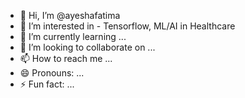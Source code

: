 - 👋 Hi, I’m @ayeshafatima
- 👀 I’m interested in - Tensorflow, ML/AI in Healthcare
- 🌱 I’m currently learning ... 
- 💞️ I’m looking to collaborate on ...
- 📫 How to reach me ...
- 😄 Pronouns: ...
- ⚡ Fun fact: ...

<!---
ayeshafatimazra/ayeshafatimazra is a ✨ special ✨ repository because its `README.md` (this file) appears on your GitHub profile.
You can click the Preview link to take a look at your changes.
--->
